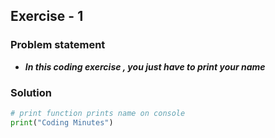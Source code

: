 ## Exercise - 1
### Problem statement 
* **_In this coding exercise , you just have to print your name_**
### Solution
```python
# print function prints name on console
print("Coding Minutes")
```